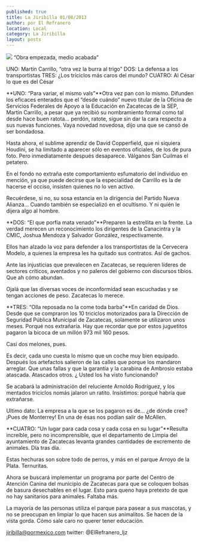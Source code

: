 ```yaml
---
published: true
title: La Jiribilla 01/08/2013
author: por El Refranero
location: Local
category: La Jiribilla
layout: posts
---
```


![](http://i.imgur.com/uaax9c9m.jpg)
“Obra empezada, medio acabada”

UNO: Martín Carrillo, “otra vez la burra al trigo”
DOS: La defensa a los transportistas
TRES: ¿Los triciclos más caros del mundo?
CUATRO: Al César lo que es del César

**UNO: “Para variar, el mismo vals”**Otra vez pan con lo mismo.
Difunden los eficaces enterados que el “desde cuándo” nuevo titular de la Oficina de 
Servicios Federales de Apoyo a la Educación en Zacatecas de la SEP, Martín Carrillo, a pesar que ya recibió su nombramiento formal como tal desde hace buen ratota… perdón, ratote, sigue sin dar la cara respecto a sus nuevas funciones.
Vaya novedad novedosa, dijo una que se cansó de ser bondadosa.

Hasta ahora, el sublime aprendiz de David Copperfield, que ni siquiera Houdini, se ha limitado a aparecer sólo en eventos oficiales, de los de pura foto.
Pero inmediatamente después desaparece.
Válganos San Cuilmas el petatero.

En el fondo no extraña este comportamiento esfumatorio del individuo en mención, ya que puede decirse que la especialidad de Carrillo es la de hacerse el occiso, insisten quienes no lo ven activo.

Recuérdese, si no, su sosa estancia en la dirigencia del Partido Nueva Alianza…
Cuando también se especializó en el ocultismo.
Y ni quién le dijera algo al hombre.

**DOS: “El que porfía mata venado”**Preparen la estrellita en la frente.
La verdad merecen un reconocimiento los dirigentes de la Canacintra y la CMIC, Joshua Mendoza y Salvador González, respectivamente.

Ellos han alzado la voz para defender a los transportistas de la Cervecera Modelo, a quienes la empresa les ha quitado sus contratos.
Así de gachos.

Ante las injusticias que prevalecen en Zacatecas, se requieren líderes de sectores críticos, aventados y no paleros del gobierno con discursos tibios.
Que ah cómo abundan.

Ojalá que las diversas voces de inconformidad sean escuchadas y se tengan acciones de peso.
Zacatecas lo merece.

**TRES: “Olla reposada no la come toda barba”**En caridad de Dios.
Desde que se compraron los 10 triciclos motorizados para la Dirección de Seguridad Pública Municipal de Zacatecas, solamente se utilizaron unos meses.
Porqué nos extrañaría.
Hay que recordar que por estos juguetitos pagaron la bicoca de un millón 973 mil 160 pesos.

Casi dos melones, pues.

Es decir, cada uno cuesta lo mismo que un coche muy bien equipado.
Después los artefactos salieron de las calles que porque los mandaron arreglar.
Que unas fallas y que la garantía y la carabina de Ambrosio estaba atascada.
Atascados otros.
¿
Usted los ha visto funcionando?

Se acabará la administración del reluciente Arnoldo Rodríguez, y los mentados triciclos nomás jalaron un ratito.
Insistimos: porqué habría que extrañarse.

Ultimo dato: La empresa a la que se los pagaron es de… ¿de dónde cree?
¡Pues de Monterrey!
En una de ésas nos podían salir de McAllen.

**CUATRO: “Un lugar para cada cosa y cada cosa en su lugar”**Resulta increíble, pero no incomprensible, que el departamento de Limpia del ayuntamiento de Zacatecas levanta grandes cantidades de excremento de animales.
Día tras día.

Estas hechuras son sobre todo de perros, y más en el parque Arroyo de la Plata.
Ternuritas.

Ahora se buscará implementar un programa por parte del Centro de Atención Canina del municipio de Zacatecas para que se coloquen bolsas de basura desechables en el lugar.
Esto para queno haya pretexto de que no hay sanitarios para animales.
Faltaba más.

La mayoría de las personas utiliza el parque para pasear a sus mascotas, y no se preocupan en limpiar lo que hacen sus animalitos.
Se hacen de la vista gorda.
Cómo sale caro no querer tener educación.

jiribilla@pormexico.com
twitter: @ElRefranero_ljz


